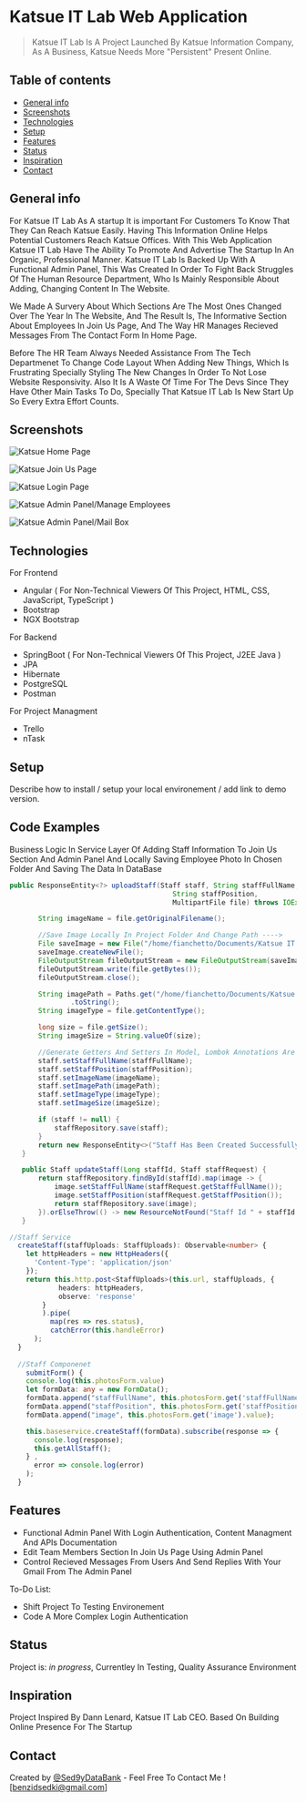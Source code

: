 # Katsue IT Lab Web Application
>  Katsue IT Lab Is A Project Launched By Katsue Information Company, As A Business, Katsue Needs More "Persistent" Present Online.

## Table of contents
* [General info](#general-info)
* [Screenshots](#screenshots)
* [Technologies](#technologies)
* [Setup](#setup)
* [Features](#features)
* [Status](#status)
* [Inspiration](#inspiration)
* [Contact](#contact)

## General info
For Katsue IT Lab As A startup It is important For Customers To Know That They Can Reach Katsue Easily. Having This Information Online Helps Potential Customers Reach Katsue Offices.
With This Web Application Katsue IT Lab Have The Ability To Promote And Advertise The Startup In An Organic, Professional Manner. 
Katsue IT Lab Is Backed Up With A Functional Admin Panel, This Was Created In Order To Fight Back Struggles Of The Human Resource Department, Who Is Mainly Responsible About Adding, Changing Content In The Website.

We Made A Survery About Which Sections Are The Most Ones Changed Over The Year In The Website, And The Result Is, The Informative Section About Employees In Join Us Page, And The Way HR Manages Recieved Messages From The Contact Form In Home Page.

Before The HR Team Always Needed Assistance From The Tech Departmenet To Change Code Layout When Adding New Things, Which Is Frustrating Specially Styling The New Changes In Order To Not Lose Website Responsivity. Also It Is A Waste Of Time For The Devs Since They Have Other Main Tasks To Do, Specially That Katsue IT Lab Is New Start Up So Every Extra Effort Counts.

## Screenshots

![Katsue Home Page](https://github.com/Sed9yDataBank/Katsue-IT-Lab/blob/master/Katsue%20Screenshots/Home.gif)

![Katsue Join Us Page](https://github.com/Sed9yDataBank/Katsue-IT-Lab/blob/master/Katsue%20Screenshots/JoinUs.gif)

![Katsue Login Page](https://github.com/Sed9yDataBank/Katsue-IT-Lab/blob/master/Katsue%20Screenshots/LoginAuthentication.gif)

![Katsue Admin Panel/Manage Employees](https://github.com/Sed9yDataBank/Katsue-IT-Lab/blob/master/Katsue%20Screenshots/AddStaff.gif)

![Katsue Admin Panel/Mail Box](https://github.com/Sed9yDataBank/Katsue-IT-Lab/blob/master/Katsue%20Screenshots/MailBox.gif)


## Technologies

For Frontend
* Angular ( For Non-Technical Viewers Of This Project, HTML, CSS, JavaScript, TypeScript )
* Bootstrap
* NGX Bootstrap

For Backend
* SpringBoot ( For Non-Technical Viewers Of This Project, J2EE Java )
* JPA 
* Hibernate
* PostgreSQL
* Postman

For Project Managment
* Trello
* nTask

## Setup
Describe how to install / setup your local environement / add link to demo version.

## Code Examples
Business Logic In Service Layer Of Adding Staff Information To Join Us Section And Admin Panel And Locally Saving Employee Photo In Chosen Folder And Saving The Data In DataBase

 ```java
 public ResponseEntity<?> uploadStaff(Staff staff, String staffFullName,
                                         String staffPosition,
                                         MultipartFile file) throws IOException {

        String imageName = file.getOriginalFilename();

        //Save Image Locally In Project Folder And Change Path ---->
        File saveImage = new File("/home/fianchetto/Documents/Katsue IT Lab/src/assets/TeamPhotos/" + imageName);
        saveImage.createNewFile();
        FileOutputStream fileOutputStream = new FileOutputStream(saveImage);
        fileOutputStream.write(file.getBytes());
        fileOutputStream.close();

        String imagePath = Paths.get("/home/fianchetto/Documents/Katsue IT Lab/src/assets/TeamPhotos" + imageName)
                .toString();
        String imageType = file.getContentType();

        long size = file.getSize();
        String imageSize = String.valueOf(size);

        //Generate Getters And Setters In Model, Lombok Annotations Are Not Allowed
        staff.setStaffFullName(staffFullName);
        staff.setStaffPosition(staffPosition);
        staff.setImageName(imageName);
        staff.setImagePath(imagePath);
        staff.setImageType(imageType);
        staff.setImageSize(imageSize);

        if (staff != null) {
            staffRepository.save(staff);
        }
        return new ResponseEntity<>("Staff Has Been Created Successfully", HttpStatus.OK);
    }

    public Staff updateStaff(Long staffId, Staff staffRequest) {
        return staffRepository.findById(staffId).map(image -> {
            image.setStaffFullName(staffRequest.getStaffFullName());
            image.setStaffPosition(staffRequest.getStaffPosition());
            return staffRepository.save(image);
        }).orElseThrow(() -> new ResourceNotFound("Staff Id " + staffId + " not found"));
    }
 ``` 

```typescript
//Staff Service
  createStaff(staffUploads: StaffUploads): Observable<number> {
    let httpHeaders = new HttpHeaders({
      'Content-Type': 'application/json'
    });
    return this.http.post<StaffUploads>(this.url, staffUploads, {
            headers: httpHeaders,
            observe: 'response'
        }
        ).pipe(
          map(res => res.status),
          catchError(this.handleError)
      );
  }
  
  //Staff Componenet 
    submitForm() {
    console.log(this.photosForm.value)
    let formData: any = new FormData();
    formData.append("staffFullName", this.photosForm.get('staffFullName').value);
    formData.append("staffPosition", this.photosForm.get('staffPosition').value);
    formData.append("image", this.photosForm.get('image').value);

    this.baseservice.createStaff(formData).subscribe(response => {
      console.log(response);
      this.getAllStaff();
    } ,
      error => console.log(error)
    );
  }
 ```
## Features

* Functional Admin Panel With Login Authentication, Content Managment And APIs Documentation
* Edit Team Members Section In Join Us Page Using Admin Panel
* Control Recieved Messages From Users And Send Replies With Your Gmail From The Admin Panel

To-Do List:
* Shift Project To Testing Environement
* Code A More Complex Login Authentication

## Status
Project is: _in progress_, Currentley In Testing, Quality Assurance Environment 

## Inspiration
Project Inspired By Dann Lenard, Katsue IT Lab CEO. Based On Building Online Presence For The Startup

## Contact
Created by [@Sed9yDataBank](https://github.com/Sed9yDataBank) - Feel Free To Contact Me ! [benzidsedki@gmail.com]
